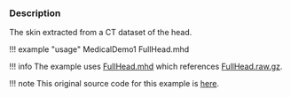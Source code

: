 ### Description
The skin extracted from a CT dataset of the head.

!!! example "usage"
    MedicalDemo1 FullHead.mhd

!!! info
    The example uses [FullHead.mhd](https://raw.githubusercontent.com/lorensen/VTKExamples/master/src/Testing/Data/FullHead.mhd) which references [FullHead.raw.gz](https://github.com/lorensen/VTKExamples/blob/master/src/Testing/Data/FullHead.raw.gz?raw=true).

!!! note
    This original source code for this example is [here](https://gitlab.kitware.com/vtk/vtk/blob/395857190c8453508d283958383bc38c9c2999bf/Examples/Medical/Cxx/Medical1.cxx).
